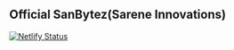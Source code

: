 ## Official SanBytez(Sarene Innovations)

[![Netlify Status](https://api.netlify.com/api/v1/badges/6eda112f-d404-4196-aba0-1f02a8716487/deploy-status)](https://app.netlify.com/sites/rad-crumble-ac820d/deploys)